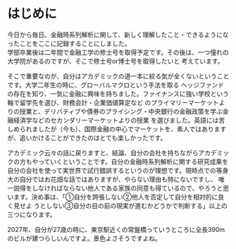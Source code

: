 # はじめに

今日から毎日、金融時系列解析に関して、新しく理解したこと・できるようになったことをここに記録することにしました。  
学部卒業後は二年間で金融工学の修士号を取得予定です。その後は、一つ憧れの大学院があるのですが、そこで修士号or博士号を取得したいと
考えています。

そこで重要なのが、自分はアカデミックの道一本に絞る気が全くないということです。大学二年生の時に、グローバルマクロという手法を取る
ヘッジファンドの存在を知り、一気に金融に興味を持ちました。ファイナンスに強い学校という軸で留学先を選び、財務会計・企業価値算定など
のプライマリーマーケットよりの授業と、デリバティブや債券のプライシング・中央銀行の金融政策を学ぶ金融経済学などのセカンダリーマーケットよりの授業
を選びました。英語には苦しめられましたが（今も）、国際金融の中心でマーケットを、素人ではありますが、追いかけることができたのはとても楽しかったです。

アカデミック云々の話に戻りますと、結論、自分の会社を持ちながらアカデミックの方もやっていくということです。自分の金融時系列解析に関する研究成果を
自分の会社を使って実世界で試行錯誤するというのが理想です。現時点での等身大の自分ではお花畑な話ではありますが、やらない理由も特にないですし、
唯一説得をしなければならない他人である家族の同意も得ているので、やろうと思います。決め事は、「①自分を誇張しない②他人を否定して自分を相対的に良く見せよ
うとしない③自分の目の前の現実が進むかどうかで判断する」以上の三つになります。

2027年、自分が27歳の時に、東京駅近くの常盤橋っていうところに全長390mのビルが建つらしいんですよ。景色よさそうですよね。
